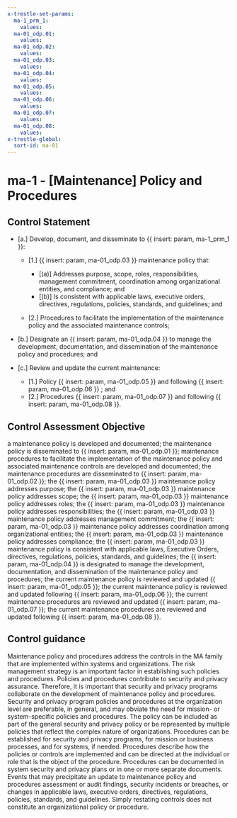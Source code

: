 ```yaml
---
x-trestle-set-params:
  ma-1_prm_1:
    values:
  ma-01_odp.01:
    values:
  ma-01_odp.02:
    values:
  ma-01_odp.03:
    values:
  ma-01_odp.04:
    values:
  ma-01_odp.05:
    values:
  ma-01_odp.06:
    values:
  ma-01_odp.07:
    values:
  ma-01_odp.08:
    values:
x-trestle-global:
  sort-id: ma-01
---
```


# ma-1 - \[Maintenance\] Policy and Procedures

## Control Statement

- \[a.\] Develop, document, and disseminate to {{ insert: param, ma-1_prm_1 }}:

  - \[1.\] {{ insert: param, ma-01_odp.03 }} maintenance policy that:

    - \[(a)\] Addresses purpose, scope, roles, responsibilities, management commitment, coordination among organizational entities, and compliance; and
    - \[(b)\] Is consistent with applicable laws, executive orders, directives, regulations, policies, standards, and guidelines; and

  - \[2.\] Procedures to facilitate the implementation of the maintenance policy and the associated maintenance controls;

- \[b.\] Designate an {{ insert: param, ma-01_odp.04 }} to manage the development, documentation, and dissemination of the maintenance policy and procedures; and

- \[c.\] Review and update the current maintenance:

  - \[1.\] Policy {{ insert: param, ma-01_odp.05 }} and following {{ insert: param, ma-01_odp.06 }} ; and
  - \[2.\] Procedures {{ insert: param, ma-01_odp.07 }} and following {{ insert: param, ma-01_odp.08 }}.

## Control Assessment Objective

a maintenance policy is developed and documented;
the maintenance policy is disseminated to {{ insert: param, ma-01_odp.01 }};
maintenance procedures to facilitate the implementation of the maintenance policy and associated maintenance controls are developed and documented;
the maintenance procedures are disseminated to {{ insert: param, ma-01_odp.02 }};
the {{ insert: param, ma-01_odp.03 }} maintenance policy addresses purpose;
the {{ insert: param, ma-01_odp.03 }} maintenance policy addresses scope;
the {{ insert: param, ma-01_odp.03 }} maintenance policy addresses roles;
the {{ insert: param, ma-01_odp.03 }} maintenance policy addresses responsibilities;
the {{ insert: param, ma-01_odp.03 }} maintenance policy addresses management commitment;
the {{ insert: param, ma-01_odp.03 }} maintenance policy addresses coordination among organizational entities;
the {{ insert: param, ma-01_odp.03 }} maintenance policy addresses compliance;
the {{ insert: param, ma-01_odp.03 }} maintenance policy is consistent with applicable laws, Executive Orders, directives, regulations, policies, standards, and guidelines;
the {{ insert: param, ma-01_odp.04 }} is designated to manage the development, documentation, and dissemination of the maintenance policy and procedures;
the current maintenance policy is reviewed and updated {{ insert: param, ma-01_odp.05 }};
the current maintenance policy is reviewed and updated following {{ insert: param, ma-01_odp.06 }};
the current maintenance procedures are reviewed and updated {{ insert: param, ma-01_odp.07 }};
the current maintenance procedures are reviewed and updated following {{ insert: param, ma-01_odp.08 }}.

## Control guidance

Maintenance policy and procedures address the controls in the MA family that are implemented within systems and organizations. The risk management strategy is an important factor in establishing such policies and procedures. Policies and procedures contribute to security and privacy assurance. Therefore, it is important that security and privacy programs collaborate on the development of maintenance policy and procedures. Security and privacy program policies and procedures at the organization level are preferable, in general, and may obviate the need for mission- or system-specific policies and procedures. The policy can be included as part of the general security and privacy policy or be represented by multiple policies that reflect the complex nature of organizations. Procedures can be established for security and privacy programs, for mission or business processes, and for systems, if needed. Procedures describe how the policies or controls are implemented and can be directed at the individual or role that is the object of the procedure. Procedures can be documented in system security and privacy plans or in one or more separate documents. Events that may precipitate an update to maintenance policy and procedures assessment or audit findings, security incidents or breaches, or changes in applicable laws, executive orders, directives, regulations, policies, standards, and guidelines. Simply restating controls does not constitute an organizational policy or procedure.
